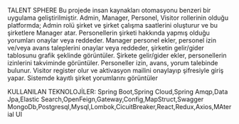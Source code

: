 TALENT SPHERE
Bu projede insan kaynakları otomasyonu benzeri bir uygulama geliştirilmiştir. Admin, Manager, Personel, Visitor
rollerinin olduğu platformda; Admin rolü şirket ve şirket çalışma saatlerini oluşturur ve bu şirketlere Manager atar.
Personellerin şirketi hakkında yapmış olduğu yorumları onaylar veya reddeder. Manager personel ekler, personel
izin ve/veya avans taleplerini onaylar veya reddeder, şirketin gelir/gider tablosunu grafik şeklinde görüntüler.
Şirkete gelir/gider ekler, personellerin izinlerini takviminde görüntüler. Personeller izin, avans, yorum talebinde
bulunur. Visitor register olur ve aktivasyon mailini onaylayıp şifresiyle giriş yapar. Sistemde kayıtlı şirket yorumlarını
görüntüler


KULLANILAN TEKNOLOJİLER:
Spring Boot,Spring Cloud,Spring Amqp,Data Jpa,Elastic Search,OpenFeign,Gateway,Config,MapStruct,Swagger
MongoDb,Postgresql,Mysql,Lombok,CicuitBreaker,React,Redux,Axios,MAterial UI
